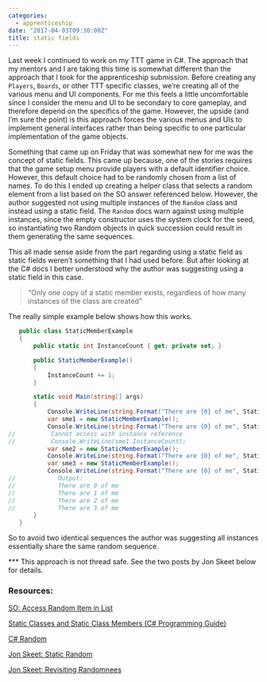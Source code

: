 ```yaml
---
categories: 
  - apprenticeship
date: "2017-04-03T09:30:00Z"
title: static fields
---
```


Last week I continued to work on my TTT game in C#. The approach that my mentors and I are taking this time is somewhat different than the approach that I took for the apprenticeship submission. Before creating any `Players`, `Boards`, or other TTT specific classes, we’re creating all of the various menu and UI components. For me this feels a little uncomfortable since I consider the menu and UI to be secondary to core gameplay, and therefore depend on the specifics of the game. However, the upside (and I’m sure the point) is this approach forces the various menus and UIs to implement general interfaces rather than being specific to one particular implementation of the game objects.

Something that came up on Friday that was somewhat new for me was the concept of static fields. This came up because, one of the stories requires that the game setup menu provide players with a default identifier choice. However, this default choice had to be randomly chosen from a list of names. To do this I ended up creating a helper class that selects a random element from a list based on the SO answer referenced below. However, the author suggested not using multiple instances of the `Random` class and instead using a static field. The `Random` docs warn against using multiple instances, since the empty constructor uses the system clock for the seed, so instantiating two Random objects in quick succession could result in them generating the same sequences.

This all made sense aside from the part regarding using a static field as static fields weren’t something that I had used before. But after looking at the C# docs I better understood why the author was suggesting using a static field in this case. 

> “Only one copy of a static member exists, regardless of how many instances of the class are created” 

The really simple example below shows how this works.

``` csharp
   public class StaticMemberExample
   {
       public static int InstanceCount { get; private set; }

       public StaticMemberExample()
       {
           InstanceCount += 1;
       }

       static void Main(string[] args)
       {
           Console.WriteLine(string.Format("There are {0} of me", StaticMemberExample.InstanceCount));
           var sme1 = new StaticMemberExample();
           Console.WriteLine(string.Format("There are {0} of me", StaticMemberExample.InstanceCount));
//          Cannot access with instance reference
//          Console.WriteLine(sme1.InstanceCount);
           var sme2 = new StaticMemberExample();
           Console.WriteLine(string.Format("There are {0} of me", StaticMemberExample.InstanceCount));
           var sme3 = new StaticMemberExample();
           Console.WriteLine(string.Format("There are {0} of me", StaticMemberExample.InstanceCount));
//            Output:
//            There are 0 of me
//            There are 1 of me
//            There are 2 of me
//            There are 3 of me
       }
   }

```

So to avoid two identical sequences the author was suggesting all instances essentially share the same random sequence. 

*** This approach is not thread safe. See the two posts by Jon Skeet below for details. 

### Resources:

[SO: Access Random Item in List](http://stackoverflow.com/questions/2019417/access-random-item-in-list)

[Static Classes and Static Class Members (C# Programming Guide)](https://msdn.microsoft.com/en-us/library/79b3xss3.aspx)

[C# Random](https://msdn.microsoft.com/en-us/library/ctssatww(v=vs.110).aspx)

[Jon Skeet: Static Random](http://www.yoda.arachsys.com/csharp/miscutil/usage/staticrandom.html)

[Jon Skeet: Revisiting Randomnees](https://codeblog.jonskeet.uk/2009/11/04/revisiting-randomness/)


